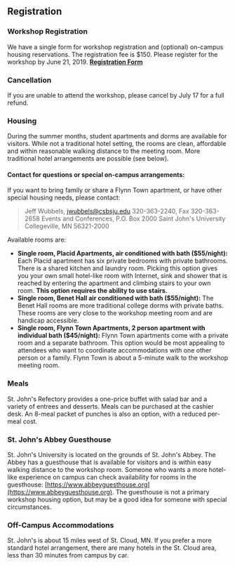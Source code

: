 ## Registration

### Workshop Registration

We have a single form for workshop registration and (optional) on-campus housing reservations.  The registration fee is $150. Please register for the workshop by June 21, 2019. [**Registration Form**](https://www.csbsju.edu/forms/8D6H22T02P)

### Cancellation

If you are unable to attend the workshop, please cancel by July 17 for a full refund.

### Housing

During the summer months, student apartments and dorms are available for visitors.  While not a traditional hotel setting, the rooms are clean, affordable and within reasonable walking distance to the meeting room.  More traditional hotel arrangements are possible (see below).  

#### Contact for questions or special on-campus arrangements:

If you want to bring family or share a Flynn Town apartment, or have other special housing needs, please contact:
> Jeff Wubbels, jwubbels@csbsju.edu
> 320-363-2240, Fax 320-363-2658
> Events and Conferences, P.O. Box 2000
> Saint John's University Collegeville, MN 56321-2000

Available rooms are:

- **Single room, Placid Apartments, air conditioned with bath ($55/night):** Each Placid apartment has six private bedrooms with private bathrooms.  There is a shared kitchen and laundry room.  Picking this option gives you your own small hotel-like room with Internet, sink and shower that is reached by entering the apartment and climbing stairs to your own room.  **This option requires the ability to use stairs.**
- **Single room, Benet Hall air conditioned with bath ($55/night):** The Benet Hall rooms are more traditional college dorms with private baths.  These rooms are very close to the workshop meeting room and are handicap accessible.
- **Single room, Flynn Town Apartments, 2 person apartment with individual bath ($45/night):** Flynn Town apartments come with a private room and a separate bathroom.  This option would be most appealing to attendees who want to coordinate accommodations with one other person or a family.  Flynn Town is about a 5-minute walk to the workshop meeting room.

### Meals

St. John's Refectory provides a one-price buffet with salad bar and a variety of entrees and desserts.  Meals can be purchased at the cashier desk.  An 8-meal packet of punches is also an option, with a reduced per-meal cost.

### St. John's Abbey Guesthouse

St. John's University is located on the grounds of St. John's Abbey.  The Abbey has a guesthouse that is available for visitors and is within easy walking distance to the workshop room.  Someone who wants a more hotel-like experience on campus can check availability for rooms in the guesthouse: [https://www.abbeyguesthouse.org](https://www.abbeyguesthouse.org). The guesthouse is not a primary workshop housing option, but may be a good idea for someone with special circumstances.

### Off-Campus Accommodations

St. John's is about 15 miles west of St. Cloud, MN.  If you prefer a more standard hotel arrangement, there are many hotels in the St. Cloud area, less than 30 minutes from campus by car.
